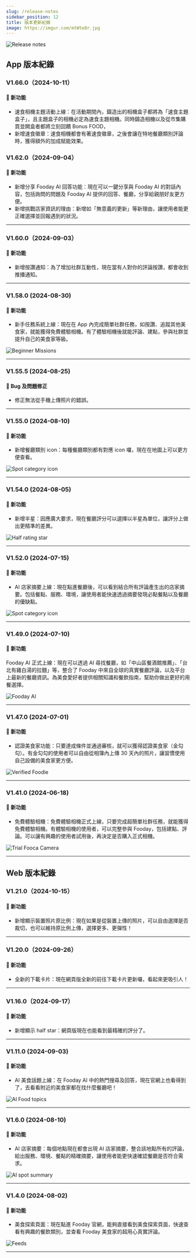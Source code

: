 ```yaml
---
slug: /release-notes
sidebar_position: 12
title: 版本更新紀錄
image: https://imgur.com/mtWte8r.jpg
---
```


![Release notes](./release_notes/release_notes-zh-TW.jpg)

## App 版本紀錄

### V1.66.0（2024-10-11）

#### 🎉 新功能

- 速食相機主題活動上線：在活動期間內，鑄造出的相機盒子都將為「速食主題盒子」，且主題盒子的相機必定為速食主題相機。同時鑄造相機以及從市集購買並開盒者都將立刻回饋 Bonus FOOD，
- 新增速食徽章：速食相機都會有著速食徽章，之後會讓在特地餐廳類別評論時，獲得額外的加成賦能效果。

### V1.62.0（2024-09-04）

#### 🎉 新功能

- 新增分享 Fooday AI 回答功能：現在可以一鍵分享與 Fooday AI 的對話內容，包括詢問的問題及 Fooday AI 提供的回答、餐廳，分享給親朋好友更方便。
- 新增挑戰店家資訊的理由：新增如「無意義的更新」等新理由，讓使用者能更正確選擇並回報遇到的狀況。
---

### V1.60.0（2024-09-03）

#### 🎉 新功能

- 新增按讚通知：為了增加社群互動性，現在當有人對你的評論按讚，都會收到推播通知。

---

### V1.58.0 (2024-08-30)

#### 🎉 新功能

- 新手任務系統上線：現在在 App 內完成簡單社群任務，如按讚、追蹤其他美食家，就能獲得免費體驗相機。有了體驗相機後就能評論、建點，參與社群並提升自己的美食家等級。

![Beginner Missions](./release_notes/v1580-zh-TW.jpg)

---

### V1.55.5 (2024-08-25)

#### 🐛 Bug 及問題修正

- 修正無法從手機上傳照片的錯誤。

---

### V1.55.0 (2024-08-10)

#### 🎉 新功能

- 新增餐廳類別 icon：每種餐廳類別都有對應 icon 囉，現在在地圖上可以更方便查看。

![Spot category icon](./release_notes/v1550-zh-TW.jpg)

---

### V1.54.0 (2024-08-05)

#### 🎉 新功能

- 新增半星：因應廣大要求，現在餐廳評分可以選擇以半星為單位，讓評分上做出更精準的差異。

![Half rating star](./release_notes/v1540-zh-TW.jpg)

---

### V1.52.0 (2024-07-15)

#### 🎉 新功能

- AI 店家摘要上線：現在點進餐廳後，可以看到結合所有評論產生出的店家摘要。包括餐點、服務、環境，讓使用者能快速透過摘要發現必點餐點以及餐廳的優缺點。

![Spot category icon](./release_notes/v1520-zh-TW.jpg)

---

### V1.49.0 (2024-07-10)

#### 🎉 新功能

Fooday AI 正式上線：現在可以透過 AI 尋找餐廳，如「中山區餐酒館推薦」、「台北有雞白湯的拉麵」等，整合了 Fooday 中來自全球的真實餐廳評論，以及平台上最新的餐廳資訊。為美食愛好者提供相關知識和餐飲指南，幫助你做出更好的用餐選擇。

![Fooday AI](./release_notes/v1490-zh-TW.jpg)

---

### V1.47.0 (2024-07-01)

#### 🎉 新功能

- 認證美食家功能：只要達成條件並通過審核，就可以獲得認證美食家（金勾勾）。有金勾勾的使用者可以自由從相簿內上傳 30 天內的照片，讓習慣使用自己設備的美食家更方便。

![Verified Foodie](./release_notes/v1470-zh-TW.jpg)

---

### V1.41.0 (2024-06-18)

#### 🎉 新功能

- 免費體驗相機：免費體驗相機正式上線，只要完成超簡單社群任務，就能獲得免費體驗相機。有體驗相機的使用者，可以完整參與 Fooday，包括建點、評論。可以讓有興趣的使用者試用後，再決定是否購入正式相機。

![Trial Fooca Camera](./release_notes/v1410-zh-TW.jpg)

---

## Web 版本紀錄

### V1.21.0（2024-10-15）

#### 🎉 新功能

- 新增顯示裝置照片原比例：現在如果是從裝置上傳的照片，可以自由選擇是否裁切，也可以維持原比例上傳，選擇更多、更彈性！

---

### V1.20.0（2024-09-26）

#### 🎉 新功能

- 全新的下載卡片：現在網頁版全新的前往下載卡片更新囉，看起來更吸引人！

---


### V1.16.0（2024-09-17）

#### 🎉 新功能

- 新增顯示 half star：網頁版現在也能看到最精確的評分了。

---



### V1.11.0 (2024-09-03)

#### 🎉 新功能

- AI 美食話題上線：在 Fooday AI 中的熱門搜尋及回答，現在官網上也看得到了，去看看附近的美食家都在找什麼餐廳吧！

![AI Food topics](./release_notes/v1110-zh-TW.jpg)

---

### V1.6.0 (2024-08-10)

#### 🎉 新功能

- AI 店家摘要：每個地點現在都會出現 AI 店家摘要，整合該地點所有的評論，給出服務、環境、餐點的精確摘要，讓使用者能更快速確認餐廳是否符合需求。

![AI spot summary](./release_notes/v160-zh-TW.jpg)

---

### V1.4.0 (2024-08-02)

#### 🎉 新功能

- 美食探索頁面：現在點進 Fooday 官網，能夠直接看到美食探索頁面，快速查看有興趣的餐飲類別，並查看 Fooday 美食家的超用心真實評論。

![Feeds](./release_notes/v140-zh-TW.jpg)

---
